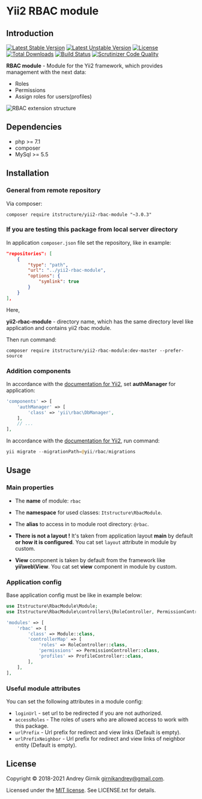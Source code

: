 # Yii2 RBAC module

## Introduction

[![Latest Stable Version](https://poser.pugx.org/itstructure/yii2-rbac-module/v/stable)](https://packagist.org/packages/itstructure/yii2-rbac-module)
[![Latest Unstable Version](https://poser.pugx.org/itstructure/yii2-rbac-module/v/unstable)](https://packagist.org/packages/itstructure/yii2-rbac-module)
[![License](https://poser.pugx.org/itstructure/yii2-rbac-module/license)](https://packagist.org/packages/itstructure/yii2-rbac-module)
[![Total Downloads](https://poser.pugx.org/itstructure/yii2-rbac-module/downloads)](https://packagist.org/packages/itstructure/yii2-rbac-module)
[![Build Status](https://scrutinizer-ci.com/g/itstructure/yii2-rbac-module/badges/build.png?b=master)](https://scrutinizer-ci.com/g/itstructure/yii2-rbac-module/build-status/master)
[![Scrutinizer Code Quality](https://scrutinizer-ci.com/g/itstructure/yii2-rbac-module/badges/quality-score.png?b=master)](https://scrutinizer-ci.com/g/itstructure/yii2-rbac-module/?branch=master)

**RBAC module** - Module for the Yii2 framework, which provides management with the next data:
- Roles
- Permissions
- Assign roles for users(profiles)

![RBAC extension structure](https://github.com/itstructure/yii2-rbac-module/blob/master/yii2_rbac_structure_en.jpg)

## Dependencies

- php >= 7.1
- composer
- MySql >= 5.5

## Installation

### General from remote repository

Via composer:

`composer require itstructure/yii2-rbac-module "~3.0.3"`

### If you are testing this package from local server directory

In application `composer.json` file set the repository, like in example:

```json
"repositories": [
    {
        "type": "path",
        "url": "../yii2-rbac-module",
        "options": {
            "symlink": true
        }
    }
],
```

Here,

**yii2-rbac-module** - directory name, which has the same directory level like application and contains yii2 rbac module.

Then run command:

`composer require itstructure/yii2-rbac-module:dev-master --prefer-source`

### Addition components

In accordance with the [documentation for Yii2](http://www.yiiframework.com/doc-2.0/guide-security-authorization.html), set **authManager** for application:

```php
'components' => [
    'authManager' => [
        'class' => 'yii\rbac\DbManager',
    ],
    // ...
],
```

In accordance with the [documentation for Yii2](http://www.yiiframework.com/doc-2.0/guide-security-authorization.html), run command:

```php
yii migrate --migrationPath=@yii/rbac/migrations
```

## Usage

### Main properties

- The **name** of module: `rbac`
- The **namespace** for used classes: `Itstructure\RbacModule`.
- The **alias** to access in to module root directory: `@rbac`.

- **There is not a layout !** It's taken from application layout **main** by default **or how it is configured**. You cat set `layout` attribute in module by custom.

- **View** component is taken by default from the framework like **yii\web\View**. You cat set **view** component in module by custom.

### Application config
Base application config must be like in example below:

```php
use Itstructure\RbacModule\Module;
use Itstructure\RbacModule\controllers\{RoleController, PermissionController, ProfileController};
```

```php
'modules' => [
    'rbac' => [
        'class' => Module::class,
        'controllerMap' => [
            'roles' => RoleController::class,
            'permissions' => PermissionController::class,
            'profiles' => ProfileController::class,
        ],
    ],
],
```

### Useful module attributes

You can set the following attributes in a module config:

- `loginUrl` - set url to be redirected if you are not authorized.
- `accessRoles` - The roles of users who are allowed access to work with this package.
- `urlPrefix` - Url prefix for redirect and view links (Default is empty).
- `urlPrefixNeighbor` - Url prefix for redirect and view links of neighbor entity (Default is empty).

## License

Copyright © 2018-2021 Andrey Girnik girnikandrey@gmail.com.

Licensed under the [MIT license](http://opensource.org/licenses/MIT). See LICENSE.txt for details.
